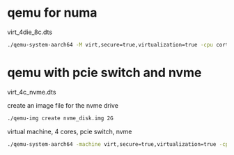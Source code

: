 # qemu for numa
virt_4die_8c.dts

```sh
./qemu-system-aarch64 -M virt,secure=true,virtualization=true -cpu cortex-a76 -smp cpus=8 -m size=4096M -machine hmat=on -object memory-backend-ram,id=mem0,size=1024M -object memory-backend-ram,id=mem1,size=1024M -object memory-backend-ram,id=mem2,size=1024M -object memory-backend-ram,id=mem3,size=1024M -numa node,memdev=mem0,cpus=0-1,nodeid=0,initiator=0 -numa node,memdev=mem1,cpus=2-3,nodeid=1,initiator=1 -numa node,memdev=mem2,cpus=4-5,nodeid=2,initiator=2 -numa node,memdev=mem3,cpus=6-7,nodeid=3,initiator=3 -nographic -kernel /home/xuncq/stiwork/mint/mint/memory_bandwidth/build/debug/membw.uimage
```

# qemu with pcie switch and nvme
virt_4c_nvme.dts

create an image file for the nvme drive
```sh
./qemu-img create nvme_disk.img 2G
```

virtual machine, 4 cores, pcie switch, nvme
```sh
./qemu-system-aarch64 -machine virt,secure=true,virtualization=true -cpu cortex-a76 -smp cpus=4 -m 2048M -drive file=nvme_disk.img,if=none,id=nvm,format=raw -device x3130-upstream,id=upstream_port1,bus=pcie.0 -device xio3130-downstream,id=downstream_port1,bus=upstream_port1 -device nvme,serial=deadbeef,drive=nvm,bus=downstream_port1  -nographic -kernel /home/xuncq/stiwork/mint/mint/pci_bringup/build/debug/pci_bringup.uimage
```